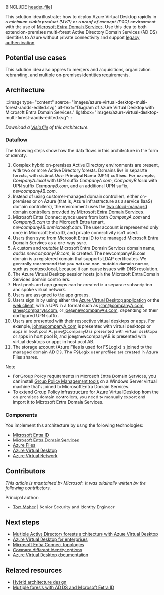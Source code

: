 [!INCLUDE [header_file](../../../includes/sol-idea-header.md)]

This solution idea illustrates how to deploy Azure Virtual Desktop rapidly in a *minimum viable product (MVP)* or a *proof of concept (POC)* environment with the use of [Microsoft Entra Domain Services](/azure/active-directory-domain-services/overview). Use this idea to both extend on-premises multi-forest Active Directory Domain Services (AD DS) identities to Azure without private connectivity and support [legacy authentication](/azure/active-directory-domain-services/concepts-resource-forest).

## Potential use cases

This solution idea also applies to mergers and acquisitions, organization rebranding, and multiple on-premises identities requirements.

## Architecture

:::image type="content" source="images/azure-virtual-desktop-multi-forest-aadds-edited.svg" alt-text="Diagram of Azure Virtual Desktop with Microsoft Entra Domain Services." lightbox="images/azure-virtual-desktop-multi-forest-aadds-edited.svg":::

*Download a [Visio file](https://arch-center.azureedge.net/wvd-multi-forest-aadds.vsdx) of this architecture.*

### Dataflow

The following steps show how the data flows in this architecture in the form of identity.

1. Complex hybrid on-premises Active Directory environments are present, with two or more Active Directory forests. Domains live in separate forests, with distinct User Principal Name (UPN) suffixes. For example, *CompanyA.local* with UPN suffix *CompanyA.com*, *CompanyB.local* with UPN suffix *CompanyB.com*, and an additional UPN suffix, *newcompanyAB.com*.
1. Instead of using customer-managed domain controllers, either on-premises or on Azure (that is, Azure infrastructure as a service (IaaS) domain controllers), the environment uses the [two cloud-managed domain controllers provided by Microsoft Entra Domain Services](/azure/active-directory-domain-services/overview#how-does-azure-ad-ds-work).
1. Microsoft Entra Connect syncs users from both *CompanyA.com* and *CompanyB.com* to the Microsoft Entra tenant, *newcompanyAB.onmicrosoft.com*. The user account is represented only once in Microsoft Entra ID, and private connectivity isn't used.
1. Users then sync from Microsoft Entra ID to the managed Microsoft Entra Domain Services as a one-way sync.
1. A custom and *routable* Microsoft Entra Domain Services domain name, *aadds.newcompanyAB.com*, is created. The newcompanyAB.com domain is a registered domain that supports LDAP certificates. We generally recommend that you *not* use non-routable domain names, such as contoso.local, because it can cause issues with DNS resolution.
1. The Azure Virtual Desktop session hosts join the Microsoft Entra Domain Services domain controllers.
1. Host pools and app groups can be created in a separate subscription and spoke virtual network.
1. Users are assigned to the app groups.
1. Users sign in by using either the [Azure Virtual Desktop application](/azure/virtual-desktop/connect-windows-7-10#install-the-windows-desktop-client) or the [web client](/azure/virtual-desktop/connect-web), with a UPN in a format such as john@companyA.com, jane@companyB.com, or joe@newcompanyAB.com, depending on their configured UPN suffix.
1. Users are presented with their respective virtual desktops or apps. For example, john@companyA.com is presented with virtual desktops or apps in host pool A, jane@companyB is presented with virtual desktops or apps in host pool B, and joe@newcompanyAB is presented with virtual desktops or apps in host pool AB.
1. The storage account (Azure Files is used for FSLogix) is joined to the managed domain AD DS. The FSLogix user profiles are created in Azure Files shares.

> [!NOTE]
> - For Group Policy requirements in Microsoft Entra Domain Services, you can install [Group Policy Management tools](/azure/active-directory-domain-services/manage-group-policy#before-you-begin) on a Windows Server virtual machine that's joined to Microsoft Entra Domain Services.
> - To extend Group Policy infrastructure for Azure Virtual Desktop from the on-premises domain controllers, you need to manually export and import it to Microsoft Entra Domain Services.

### Components

You implement this architecture by using the following technologies:

- [Microsoft Entra ID](https://azure.microsoft.com/services/active-directory)
- [Microsoft Entra Domain Services](https://azure.microsoft.com/services/active-directory-ds)
- [Azure Files](https://azure.microsoft.com/services/storage/files)
- [Azure Virtual Desktop](https://azure.microsoft.com/services/virtual-desktop)
- [Azure Virtual Network](https://azure.microsoft.com/services/virtual-network)

## Contributors

*This article is maintained by Microsoft. It was originally written by the following contributors.*

Principal author:

- [Tom Maher](https://www.linkedin.com/in/tommaherlink/) | Senior Security and Identity Engineer

## Next steps

- [Multiple Active Directory forests architecture with Azure Virtual Desktop](./multi-forest.yml)
- [Azure Virtual Desktop for enterprises](./azure-virtual-desktop.yml)
- [Microsoft Entra Connect topologies](/azure/active-directory/hybrid/plan-connect-topologies)
- [Compare different identity options](/azure/active-directory-domain-services/compare-identity-solutions)
- [Azure Virtual Desktop documentation](/azure/virtual-desktop)

## Related resources

- [Hybrid architecture design](../../hybrid/hybrid-start-here.md)
- [Multiple forests with AD DS and Microsoft Entra ID](multi-forest.yml)
